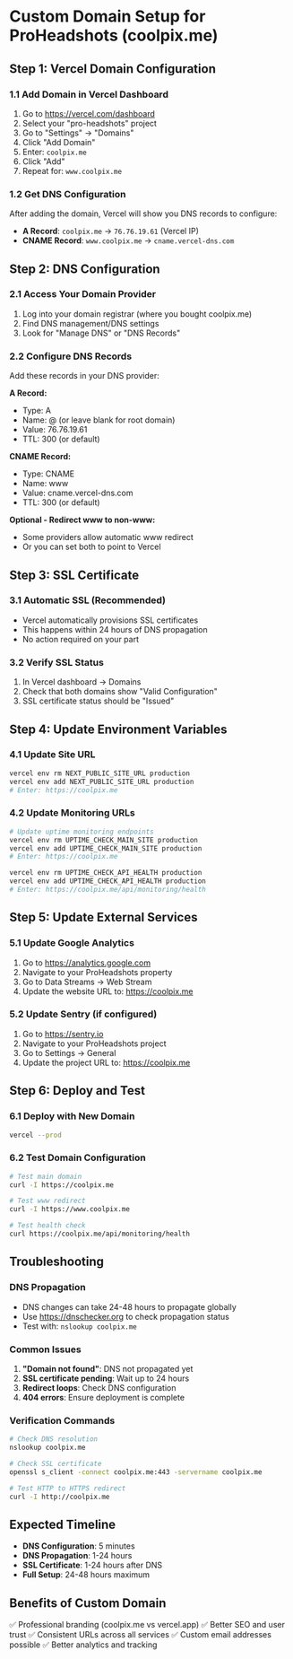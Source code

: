 # Custom Domain Setup for ProHeadshots (coolpix.me)

## Step 1: Vercel Domain Configuration

### 1.1 Add Domain in Vercel Dashboard
1. Go to https://vercel.com/dashboard
2. Select your "pro-headshots" project
3. Go to "Settings" → "Domains"
4. Click "Add Domain"
5. Enter: `coolpix.me`
6. Click "Add"
7. Repeat for: `www.coolpix.me`

### 1.2 Get DNS Configuration
After adding the domain, Vercel will show you DNS records to configure:
- **A Record**: `coolpix.me` → `76.76.19.61` (Vercel IP)
- **CNAME Record**: `www.coolpix.me` → `cname.vercel-dns.com`

## Step 2: DNS Configuration

### 2.1 Access Your Domain Provider
1. Log into your domain registrar (where you bought coolpix.me)
2. Find DNS management/DNS settings
3. Look for "Manage DNS" or "DNS Records"

### 2.2 Configure DNS Records
Add these records in your DNS provider:

**A Record:**
- Type: A
- Name: @ (or leave blank for root domain)
- Value: 76.76.19.61
- TTL: 300 (or default)

**CNAME Record:**
- Type: CNAME  
- Name: www
- Value: cname.vercel-dns.com
- TTL: 300 (or default)

**Optional - Redirect www to non-www:**
- Some providers allow automatic www redirect
- Or you can set both to point to Vercel

## Step 3: SSL Certificate

### 3.1 Automatic SSL (Recommended)
- Vercel automatically provisions SSL certificates
- This happens within 24 hours of DNS propagation
- No action required on your part

### 3.2 Verify SSL Status
1. In Vercel dashboard → Domains
2. Check that both domains show "Valid Configuration"
3. SSL certificate status should be "Issued"

## Step 4: Update Environment Variables

### 4.1 Update Site URL
```bash
vercel env rm NEXT_PUBLIC_SITE_URL production
vercel env add NEXT_PUBLIC_SITE_URL production
# Enter: https://coolpix.me
```

### 4.2 Update Monitoring URLs
```bash
# Update uptime monitoring endpoints
vercel env rm UPTIME_CHECK_MAIN_SITE production
vercel env add UPTIME_CHECK_MAIN_SITE production
# Enter: https://coolpix.me

vercel env rm UPTIME_CHECK_API_HEALTH production  
vercel env add UPTIME_CHECK_API_HEALTH production
# Enter: https://coolpix.me/api/monitoring/health
```

## Step 5: Update External Services

### 5.1 Update Google Analytics
1. Go to https://analytics.google.com
2. Navigate to your ProHeadshots property
3. Go to Data Streams → Web Stream
4. Update the website URL to: https://coolpix.me

### 5.2 Update Sentry (if configured)
1. Go to https://sentry.io
2. Navigate to your ProHeadshots project
3. Go to Settings → General
4. Update the project URL to: https://coolpix.me

## Step 6: Deploy and Test

### 6.1 Deploy with New Domain
```bash
vercel --prod
```

### 6.2 Test Domain Configuration
```bash
# Test main domain
curl -I https://coolpix.me

# Test www redirect
curl -I https://www.coolpix.me

# Test health check
curl https://coolpix.me/api/monitoring/health
```

## Troubleshooting

### DNS Propagation
- DNS changes can take 24-48 hours to propagate globally
- Use https://dnschecker.org to check propagation status
- Test with: `nslookup coolpix.me`

### Common Issues
1. **"Domain not found"**: DNS not propagated yet
2. **SSL certificate pending**: Wait up to 24 hours
3. **Redirect loops**: Check DNS configuration
4. **404 errors**: Ensure deployment is complete

### Verification Commands
```bash
# Check DNS resolution
nslookup coolpix.me

# Check SSL certificate
openssl s_client -connect coolpix.me:443 -servername coolpix.me

# Test HTTP to HTTPS redirect
curl -I http://coolpix.me
```

## Expected Timeline
- **DNS Configuration**: 5 minutes
- **DNS Propagation**: 1-24 hours  
- **SSL Certificate**: 1-24 hours after DNS
- **Full Setup**: 24-48 hours maximum

## Benefits of Custom Domain
✅ Professional branding (coolpix.me vs vercel.app)
✅ Better SEO and user trust
✅ Consistent URLs across all services
✅ Custom email addresses possible
✅ Better analytics and tracking
